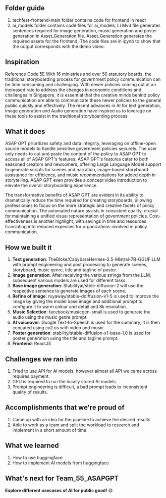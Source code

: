 ## Folder guide
1. techfest-frontend-main folder contains code for frontend in react
2. ai_models folder contains code files for ai_models, LLMv3 file generates sentences required for image generation, music generation and poster generation in Asset_Generation file. Asset_Generation generates the required assets for the frontend. The code files are in ipynb to show that the output corresponds with the demo video.
   
## Inspiration
Reference Code 5E
With 16 ministries and over 50 statutory boards, the traditional storyboarding process for government policy communication can be time consuming and challenging. With newer policies coming out at an increased rate to address the changes in economic conditions and challenges in Singapore, it is essential that the creative minds behind policy communication are able to communicate these newer policies to the general public quickly and effectively. The recent advances in AI for text generation, Image generation and Audio generation have inspired us to leverage on these tools to assist in the traditional storyboarding process 

## What it does
ASAP GPT prioritizes safety and data integrity, leveraging on offline-open source models to handle sensitive government policies securely. The user only needs to cut and paste the content of the policy to ASAP GPT to access all of ASAP GPT's features. ASAP GPT's features cater to both seasoned creators and newcomers, offering Large Language Model support to generate scripts for scenes and narration, image-based storyboard assistance for efficiency, and music recommendations for added depth in storytelling. ASAP GPT even provides a concept video introduction to elevate the overall storyboarding experience. 

The transformative benefits of ASAP GPT are evident in its ability to dramatically reduce the time required for creating storyboards, allowing professionals to focus on the more strategic and creative facets of policy communication. The automated nature assists in consistent quality, crucial for maintaining a unified visual representation of government policies. Cost-effectiveness is another highlight, with savings in time and resources translating into reduced expenses for organizations involved in policy communication.

## How we built it
1. **Text generation**: TheBloke/CapybaraHermes-2.5-Mistral-7B-GGUF LLM with prompt engineering and post processing to generate scenes, storyboard, music genre, title and tagline of poster.
2. **Image generation**: After receiving the various strings from the LLM, subsequent various models are used for different tasks.
3. **Base image generation**: Stabilityai/stble-diffusion-2 will use the respective sentence to generate images of each scene. 
4. **Refine of image**: ruyaway/stable-ddiffusion-v1-5 is used to improve the image by giving the model base image and additional prompt to configure it to warm colour and detail and 8k resolution.
5. **Music Selection**: facebook/musicgen-small is used to generate the audio using the music genre prompt.
6. **AI voiceover**: Google Text-to-Speech  is used for the summary, it is then concated using cv2 os with video and music.
7. **Poster generation**: stability/stable-diffusion-x1-base-1.0 is used for poster generation using the title and tagline prompt.
8. **Frontend**: ReactJS

## Challenges we ran into
1. Tried to use API for AI models, however almost all API we came across requires payment.
2. GPU is required to run the locally stored AI models.
3. Prompt engineering is difficult, a bad prompt leads to inconsistent quality of results.

## Accomplishments that we're proud of
1. Came up with an idea for the pipeline to achieve the desired results.
2. Able to work as a team and split the workload to research and implement in a short amount of time.

## What we learned
1. How to use huggingface
2. How to implement AI models from huggingface

## What's next for Team_55_ASAPGPT
**Explore different usecases of AI for public good!** :smile:
